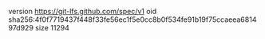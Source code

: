 version https://git-lfs.github.com/spec/v1
oid sha256:4f0f7719437f448f33fe56ec1f5e0cc8b0f534fe91b19f75ccaeea681497d929
size 11294
